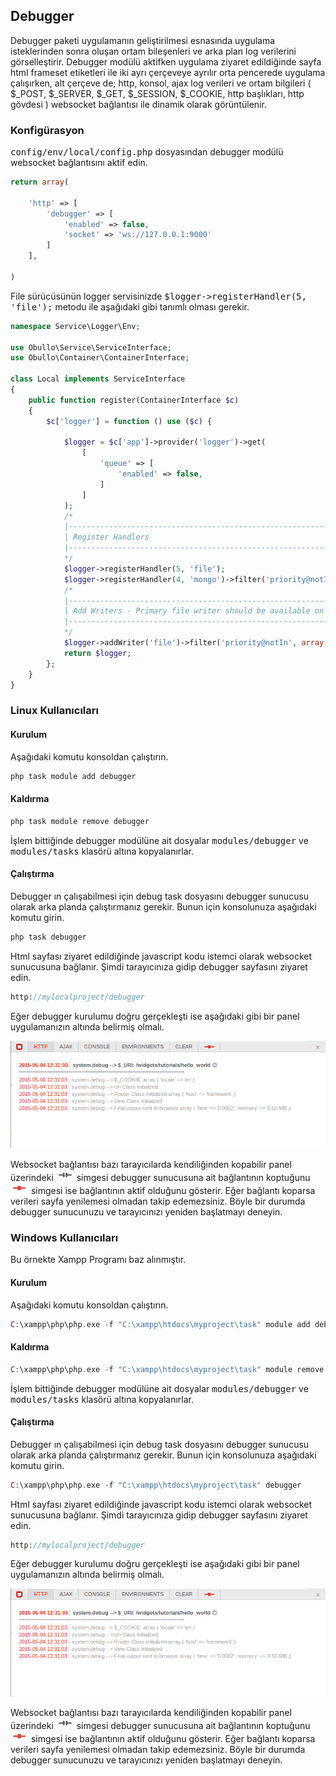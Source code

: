 
## Debugger

Debugger paketi uygulamanın geliştirilmesi esnasında uygulama isteklerinden sonra oluşan ortam bileşenleri ve arka plan log verilerini görselleştirir. Debugger modülü aktifken uygulama ziyaret edildiğinde sayfa html frameset etiketleri ile iki ayrı çerçeveye ayrılır orta pencerede uygulama çalışırken, alt çerçeve de; http, konsol, ajax log verileri ve ortam bilgileri ( $_POST, $_SERVER, $_GET, $_SESSION, $_COOKIE, http başlıkları, http gövdesi ) websocket bağlantısı ile dinamik olarak görüntülenir.

### Konfigürasyon

<kbd>config/env/local/config.php</kbd> dosyasından debugger modülü websocket bağlantısını aktif edin.

```php
return array(

    'http' => [
        'debugger' => [
            'enabled' => false,
            'socket' => 'ws://127.0.0.1:9000'
        ]
    ],
    
)
```

File sürücüsünün logger servisinizde <kbd>$logger->registerHandler(5, 'file');</kbd> metodu ile aşağıdaki gibi tanımlı olması gerekir.

```php
namespace Service\Logger\Env;

use Obullo\Service\ServiceInterface;
use Obullo\Container\ContainerInterface;

class Local implements ServiceInterface
{
    public function register(ContainerInterface $c)
    {
        $c['logger'] = function () use ($c) {
            
            $logger = $c['app']->provider('logger')->get(
                [
                    'queue' => [
                        'enabled' => false,
                    ]
                ]
            );
            /*
            |--------------------------------------------------------------------------
            | Register Handlers
            |--------------------------------------------------------------------------
            */
            $logger->registerHandler(5, 'file');
            $logger->registerHandler(4, 'mongo')->filter('priority@notIn', array(LOG_DEBUG));
            /*
            |--------------------------------------------------------------------------
            | Add Writers - Primary file writer should be available on local server
            |--------------------------------------------------------------------------
            */
            $logger->addWriter('file')->filter('priority@notIn', array());
            return $logger;
        };
    }
}
```

### Linux Kullanıcıları

#### Kurulum

Aşağıdaki komutu konsoldan çalıştırın.

```php
php task module add debugger
```

#### Kaldırma

```php
php task module remove debugger
```

İşlem bittiğinde debugger modülüne ait dosyalar <kbd>modules/debugger</kbd>  ve <kbd>modules/tasks</kbd> klasörü altına kopyalanırlar.

#### Çalıştırma

Debugger ın çalışabilmesi için debug task dosyasını debugger sunucusu olarak arka planda çalıştırmanız gerekir. Bunun için konsolunuza aşağıdaki komutu girin.

```php
php task debugger
```

Html sayfası ziyaret edildiğinde javascript kodu istemci olarak websocket sunucusuna bağlanır. Şimdi tarayıcınıza gidip debugger sayfasını ziyaret edin.

```php
http://mylocalproject/debugger
```

Eğer debugger kurulumu doğru gerçekleşti ise aşağıdaki gibi bir panel uygulamanızın altında belirmiş olmalı.

![Debugger](/Debugger/Docs/images/debugger.png?raw=true "Debugger Ekran Görüntüsü")

Websocket bağlantısı bazı tarayıcılarda kendiliğinden kopabilir panel üzerindeki ![Closed](/Debugger/Docs/images/socket-closed.png?raw=true "Socket Closed") simgesi debugger sunucusuna ait bağlantının koptuğunu ![Open](/Debugger/Docs/images/socket-open.png?raw=true "Socket Open") simgesi ise bağlantının aktif olduğunu gösterir. Eğer bağlantı koparsa verileri sayfa yenilemesi olmadan takip edemezsiniz. Böyle bir durumda debugger sunucunuzu ve tarayıcınızı yeniden başlatmayı deneyin.

### Windows Kullanıcıları

Bu örnekte Xampp Programı baz alınmıştır.

#### Kurulum

Aşağıdaki komutu konsoldan çalıştırın.

```php
C:\xampp\php\php.exe -f "C:\xampp\htdocs\myproject\task" module add debugger
```

#### Kaldırma

```php
C:\xampp\php\php.exe -f "C:\xampp\htdocs\myproject\task" module remove debugger
```

İşlem bittiğinde debugger modülüne ait dosyalar <kbd>modules/debugger</kbd>  ve <kbd>modules/tasks</kbd> klasörü altına kopyalanırlar.

#### Çalıştırma

Debugger ın çalışabilmesi için debug task dosyasını debugger sunucusu olarak arka planda çalıştırmanız gerekir. Bunun için konsolunuza aşağıdaki komutu girin.

```php
C:\xampp\php\php.exe -f "C:\xampp\htdocs\myproject\task" debugger
```

Html sayfası ziyaret edildiğinde javascript kodu istemci olarak websocket sunucusuna bağlanır. Şimdi tarayıcınıza gidip debugger sayfasını ziyaret edin.

```php
http://mylocalproject/debugger
```

Eğer debugger kurulumu doğru gerçekleşti ise aşağıdaki gibi bir panel uygulamanızın altında belirmiş olmalı.

![Debugger](/Debugger/Docs/images/debugger.png?raw=true "Debugger Ekran Görüntüsü")

Websocket bağlantısı bazı tarayıcılarda kendiliğinden kopabilir panel üzerindeki ![Closed](/Debugger/Docs/images/socket-closed.png?raw=true "Socket Closed") simgesi debugger sunucusuna ait bağlantının koptuğunu ![Open](/Debugger/Docs/images/socket-open.png?raw=true "Socket Open") simgesi ise bağlantının aktif olduğunu gösterir. Eğer bağlantı koparsa verileri sayfa yenilemesi olmadan takip edemezsiniz. Böyle bir durumda debugger sunucunuzu ve tarayıcınızı yeniden başlatmayı deneyin.